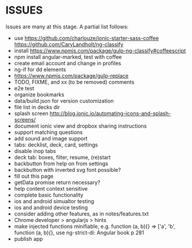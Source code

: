 ISSUES
======

Issues are many at this stage. A partial list follows:

* use https://github.com/charlouze/ionic-starter-sass-coffee
  https://github.com/CaryLandholt/ng-classify
* install https://www.npmjs.com/package/gulp-ng-classify#coffeescript
* npm install angular-marked, test with coffee
* create email account and change in profiles
* ng-if for dd elements
* https://www.npmjs.com/package/gulp-replace
* TODO, FIXME, and xx (to be removed) comments
* e2e test
* organize bookmarks
* data/build.json for version customization
* file list in decks dir
* splash screen http://blog.ionic.io/automating-icons-and-splash-screens/
* document ionic view and dropbox sharing instructions
* support matching questions
* add sound and image support
* tabs: decklist, deck, card, settings
* disable inop tabs
* deck tab: boxes, filter, resume, (re)start
* backbutton from help on from settings
* backbutton with inverted svg font possible?
* fill out this page
* getData promise return necessary?
* help content context sensitive
* complete basic functionality
* ios and android simualtor testing
* ios and android device testing
* consider adding other features, as in notes/features.txt
* Chrome developer > angularjs > hints
* make injected functions minifiable, e.g. function (a, b){} =>
  ['a', 'b', function (a, b){}, use ng-strict-di: Angular book p 281
* publish app
